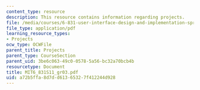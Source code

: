 ```yaml
---
content_type: resource
description: This resource contains information regarding projects.
file: /media/courses/6-831-user-interface-design-and-implementation-spring-2011/a72b5ffa8d7dd61365327f412244d928_MIT6_831S11_gr03.pdf
file_type: application/pdf
learning_resource_types:
- Projects
ocw_type: OCWFile
parent_title: Projects
parent_type: CourseSection
parent_uid: 3be6c063-49c0-0578-5a56-bc32a70bcb4b
resourcetype: Document
title: MIT6_831S11_gr03.pdf
uid: a72b5ffa-8d7d-d613-6532-7f412244d928
---
```

